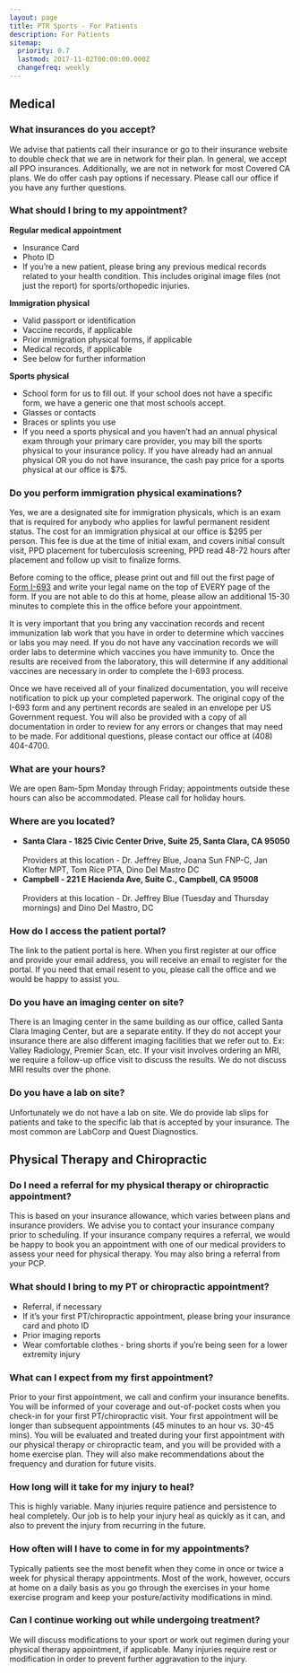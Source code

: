 ```yaml
---
layout: page
title: PTR Sports - For Patients
description: For Patients
sitemap:
  priority: 0.7
  lastmod: 2017-11-02T00:00:00.000Z
  changefreq: weekly
---
```

<h2>Medical</h2>

<h3>What insurances do you accept?</h3>
We advise that patients call their insurance or go to their insurance website to double check that we are in network for their plan. In general, we accept all PPO insurances. Additionally, we are not in network for most Covered CA plans. We do offer cash pay options if necessary. Please call our office if you have any further questions. 

<h3>What should I bring to my appointment?</h3>
<b>Regular medical appointment</b>
  <ul>
  <li>Insurance Card</li>
  <li>Photo ID</li>
  <li>If you’re a new patient, please bring any previous medical records related to your health condition. This includes original image files (not just the report) for sports/orthopedic injuries. </li>
  </ul>
<b>Immigration physical</b>
  <ul>
  <li>Valid passport or identification</li>
  <li>Vaccine records, if applicable</li>
  <li>Prior immigration physical forms, if applicable</li>
  <li>Medical records, if applicable</li>
  <li>See below for further information</li>
  </ul>
<b>Sports physical</b>
  <ul>
  <li>School form for us to fill out. If your school does not have a specific form, we have a generic one that most schools accept. </li>
  <li>Glasses or contacts</li>
  <li>Braces or splints you use</li>
  <li>If you need a sports physical and you haven’t had an annual physical exam through your primary care provider, you may bill the sports physical to your insurance policy. If you have already had an annual physical OR you do not have insurance, the cash pay price for a sports physical at our office is $75.</li>
  </ul>
<h3>Do you perform immigration physical examinations?</h3>
Yes, we are a designated site for immigration physicals, which is an exam that is required for anybody who applies for lawful permanent resident status. The cost for an immigration physical at our office is $295 per person. This fee is due at the time of initial exam, and covers initial consult visit, PPD placement for tuberculosis screening, PPD read 48-72 hours after placement and follow up visit to finalize forms.

Before coming to the office, please print out and fill out the first page of <a href="https://www.uscis.gov/sites/default/files/files/form/i-693.pdf">Form I-693</a> and write your legal name on the top of EVERY page of the form. If you are not able to do this at home, please allow an additional 15-30 minutes to complete this in the office before your appointment.

It is very important that you bring any vaccination records and recent immunization lab work that you have in order to determine which vaccines or labs you may need.  If you do not have any vaccination records we will order labs to determine which vaccines you have immunity to.  Once the results are received from the laboratory, this will determine if any additional vaccines are necessary in order to complete the I-693 process.

Once we have received all of your finalized documentation, you will receive notification to pick up your completed paperwork.  The original copy of the I-693 form and any pertinent records are sealed in an envelope per US Government request.  You will also be provided with a copy of all documentation in order to review for any errors or changes that may need to be made. For additional questions, please contact our office at (408) 404-4700.

<h3>What are your hours?</h3>
We are open 8am-5pm Monday through Friday; appointments outside these hours can also be accommodated. Please call for holiday hours. 

<h3>Where are you located?</h3>
<ul>
  <li><b>Santa Clara - 1825 Civic Center Drive, Suite 25, Santa Clara, CA 95050</b></li>
  <br>Providers at this location - Dr. Jeffrey Blue, Joana Sun FNP-C, Jan Klofter MPT, Tom Rice PTA, Dino Del Mastro DC
  
  <li><b>Campbell - 221 E Hacienda Ave, Suite C., Campbell, CA 95008</b></li>
  <br>Providers at this location - Dr. Jeffrey Blue (Tuesday and Thursday mornings) and Dino Del Mastro, DC
  </ul>

<h3>How do I access the patient portal?</h3>
The link to the patient portal is here. When you first register at our office and provide your email address, you will receive an email to register for the portal. If you need that email resent to you, please call the office and we would be happy to assist you. 

<h3>Do you have an imaging center on site?</h3>
There is an Imaging center in the same building as our office, called Santa Clara Imaging Center, but are a separate entity. If they do not accept your insurance there are also different imaging facilities that we refer out to. Ex: Valley Radiology, Premier Scan, etc. If your visit involves ordering an MRI, we require a follow-up office visit to discuss the results. We do not discuss MRI results over the phone. 

<h3>Do you have a lab on site?</h3>
Unfortunately we do not have a lab on site. We do provide lab slips for patients and take to the specific lab that is accepted by your insurance. The most common are LabCorp and Quest Diagnostics. 


<h2>Physical Therapy and Chiropractic</h2>

<h3>Do I need a referral for my physical therapy or chiropractic appointment?</h3>
This is based on your insurance allowance, which varies between plans and insurance providers. We advise you to contact your insurance company prior to scheduling. If your insurance company requires a referral, we would be happy to book you an appointment with one of our medical providers to assess your need for physical therapy. You may also bring a referral from your PCP. 

<h3>What should I bring to my PT or chiropractic appointment?</h3>
<ul>
<li>Referral, if necessary</li>
<li>If it’s your first PT/chiropractic appointment, please bring your insurance card and photo ID</li>
<li>Prior imaging reports</li>
<li>Wear comfortable clothes - bring shorts if you’re being seen for a lower extremity injury</li>
  </ul>

<h3>What can I expect from my first appointment?</h3>
Prior to your first appointment, we call and confirm your insurance benefits. You will be informed of your coverage and out-of-pocket costs when you check-in for your first PT/chiropractic visit. Your first appointment will be longer than subsequent appointments (45 minutes to an hour vs. 30-45 mins). You will be evaluated and treated during your first appointment with our physical therapy or chiropractic team, and you will be provided with a home exercise plan. They will also make recommendations about the frequency and duration for future visits. 

<h3>How long will it take for my injury to heal?</h3>
This is highly variable. Many injuries require patience and persistence to heal completely. Our job is to help your injury heal as quickly as it can, and also to prevent the injury from recurring in the future. 

<h3>How often will I have to come in for my appointments?</h3>
Typically patients see the most benefit when they come in once or twice a week for physical therapy appointments. Most of the work, however, occurs at home on a daily basis as you go through the exercises in your home exercise program and keep your posture/activity modifications in mind. 

<h3>Can I continue working out while undergoing treatment?</h3>
We will discuss modifications to your sport or work out regimen during your physical therapy appointment, if applicable. Many injuries require rest or modification in order to prevent further aggravation to the injury. 



